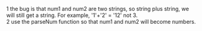 1 the bug is that num1 and num2 are two strings, so string plus string, we will still get a string. For example, '1'+'2' = '12' not 3.\
2 use the parseNum function so that num1 and num2 will become numbers.
